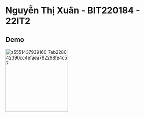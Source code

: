 <h1>Nguyễn Thị Xuân - BIT220184 - 22IT2 </h1>
 <h2>Demo</h2>
 <img src="https://github.com/xuannguyen2k4/Flatlist-React-Native/assets/129494438/6a9bc237-9bba-4899-a1f5-c545077bd64e" alt="z5551437939160_7eb228042390cc4efaea792298fe4c57" width="200"/>



